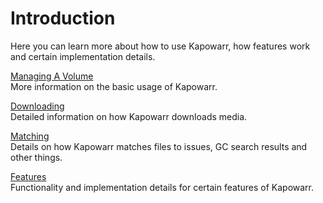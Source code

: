 # Introduction

Here you can learn more about how to use Kapowarr, how features work and certain implementation details.

[Managing A Volume](./managing_volume.md)  
More information on the basic usage of Kapowarr.

[Downloading](./downloading.md)  
Detailed information on how Kapowarr downloads media.

[Matching](./matching.md)  
Details on how Kapowarr matches files to issues, GC search results and other things.

[Features](./features.md)  
Functionality and implementation details for certain features of Kapowarr.

